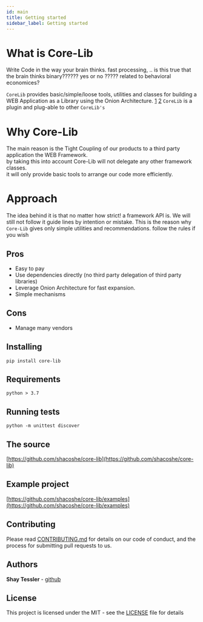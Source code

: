 ```yaml
---
id: main
title: Getting started
sidebar_label: Getting started
---
```


# What is Core-Lib
Write Code in the way your brain thinks. fast processing, ..
is this true that the brain thinks binary?????? yes or no ????? related to behavioral economices? 

`CoreLib` provides basic/simple/loose tools, utilities and classes for building a WEB Application as a Library using the Onion Architecture. [1](https://www.codeguru.com/csharp/csharp/cs_misc/designtechniques/understanding-onion-architecture.html) [2](https://www.google.com/search?sxsrf=ACYBGNT0NhYbUZLnDQbC9b6uPBqjZmjwgw%3A1579104811273&ei=KzofXuOfEO3IgwfngLPwAg&q=onion+Architecture&oq=onion+Architecture&gs_l=psy-ab.12...0.0..109691...0.0..0.0.0.......0......gws-wiz.oEYi3afxy_c&ved=0ahUKEwij4drq_4XnAhVt5OAKHWfADC4Q4dUDCAs)
`CoreLib` is a plugin and plug-able to other `CoreLib's`   

# Why Core-Lib

The main reason is the Tight Coupling of our products to a third party application the WEB Framework.   
by taking this into account Core-Lib will not delegate any other framework classes.    
it will only provide basic tools to arrange our code more efficiently.

# Approach
The idea behind it is that no matter how strict! a framework API is. 
We will still not follow it guide lines by intention or mistake.
This is the reason why `Core-Lib` gives only simple utilities and recommendations. 
follow the rules if you wish

## Pros
* Easy to pay
* Use dependencies directly (no third party delegation of third party libraries)
* Leverage Onion Architecture for fast expansion.
* Simple mechanisms   

## Cons
* Manage many vendors 


## Installing

    pip install core-lib

## Requirements

    python > 3.7

## Running tests

    python -m unittest discover

## The source

[https://github.com/shacoshe/core-lib](https://github.com/shacoshe/core-lib)
   
## Example project

[https://github.com/shacoshe/core-lib/examples](https://github.com/shacoshe/core-lib/examples)

## Contributing

Please read [CONTRIBUTING.md](https://gist.github.com/PurpleBooth/b24679402957c63ec426) for details on our code of conduct, and the process for submitting pull requests to us.


## Authors

**Shay Tessler**  - [github](https://github.com/shacoshe)


## License

This project is licensed under the MIT - see the [LICENSE](https://github.com/shacoshe/core-lib/blob/master/LICENSE) file for details

